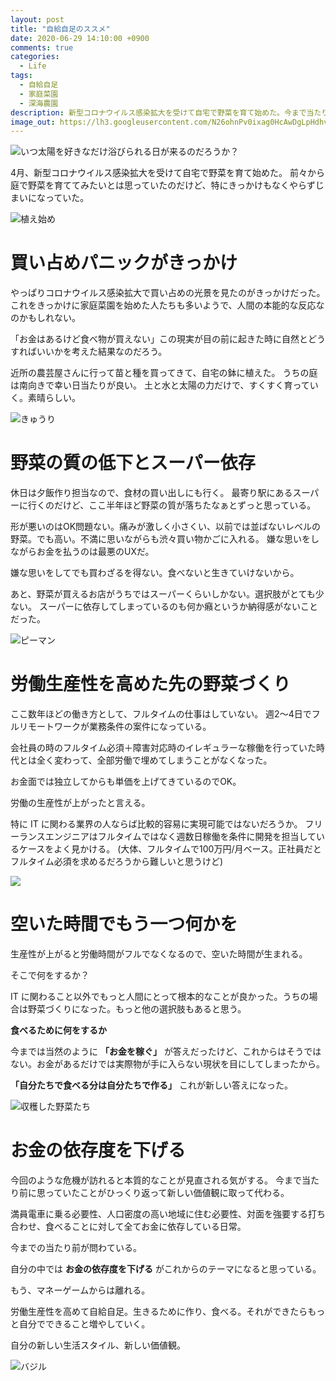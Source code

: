 ```yaml
---
layout: post
title: "自給自足のススメ"
date: 2020-06-29 14:10:00 +0900
comments: true
categories:
  - Life
tags:
  - 自給自足
  - 家庭菜園
  - 深海農園
description: 新型コロナウイルス感染拡大を受けて自宅で野菜を育て始めた。今まで当たり前に思っていたことがひっくり返って新しい価値観に取って代わった。その1つが野菜づくりで自給自足。
image_out: https://lh3.googleusercontent.com/N26ohnPv0ixag0HcAwDgLpHdhvcaZB5dh3aebTe9bTcmBj821w4VYxNPSX132NpCsvC31kAW5fTV5WmlMrl9-PRA-fNKDr25FdoCs_lqDkD51yV1b4C1L1RHM-TNFJav55pcipNHcjc
---
```

![いつ太陽を好きなだけ浴びられる日が来るのだろうか？](https://lh3.googleusercontent.com/N26ohnPv0ixag0HcAwDgLpHdhvcaZB5dh3aebTe9bTcmBj821w4VYxNPSX132NpCsvC31kAW5fTV5WmlMrl9-PRA-fNKDr25FdoCs_lqDkD51yV1b4C1L1RHM-TNFJav55pcipNHcjc=w840)

4月、新型コロナウイルス感染拡大を受けて自宅で野菜を育て始めた。
前々から庭で野菜を育ててみたいとは思っていたのだけど、特にきっかけもなくやらずじまいになっていた。

![植え始め](https://lh3.googleusercontent.com/x8lSq6GZYCFSf3VqTM1lA4iTWE648I_llb-noWne8HGHRrOyukHA39n4X03NsOsGiyTWrF3a0CgOGdPgQQ1IJaaaVsF3PAaTixXLdqzHU1VgToMdBKZD2SPLGYaaL1q40CLiZFJEzuY=w600)

<!-- more -->

# 買い占めパニックがきっかけ

やっぱりコロナウイルス感染拡大で買い占めの光景を見たのがきっかけだった。
これをきっかけに家庭菜園を始めた人たちも多いようで、人間の本能的な反応なのかもしれない。

「お金はあるけど食べ物が買えない」この現実が目の前に起きた時に自然とどうすればいいかを考えた結果なのだろう。

近所の農芸屋さんに行って苗と種を買ってきて、自宅の鉢に植えた。
うちの庭は南向きで幸い日当たりが良い。
土と水と太陽の力だけで、すくすく育っていく。素晴らしい。


![きゅうり](https://lh3.googleusercontent.com/4Yp2gHEgIS1B2S9woqk3Im0xJ0Q3Xkj-WGYFdnY8dK-L2egqRNqFd-dWe-RSOpGmx6JCZqEmrgDN5kF4_YRsxJ49dfu89z--F0qturtvgVrtwcamquxfBc0WWIsWgrUTxmYodIV0qRI=w400)

# 野菜の質の低下とスーパー依存

休日は夕飯作り担当なので、食材の買い出しにも行く。
最寄り駅にあるスーパーに行くのだけど、ここ半年ほど野菜の質が落ちたなぁとずっと思っている。

形が悪いのはOK問題ない。痛みが激しく小さくい、以前では並ばないレベルの野菜。でも高い。不満に思いながらも渋々買い物かごに入れる。
嫌な思いをしながらお金を払うのは最悪のUXだ。

嫌な思いをしてでも買わざるを得ない。食べないと生きていけないから。

あと、野菜が買えるお店がうちではスーパーくらいしかない。選択肢がとても少ない。
スーパーに依存してしまっているのも何か癪というか納得感がないことだった。

![ピーマン](https://lh3.googleusercontent.com/WZd0gZzHoNxAiNSqRWT2OdpiVQDwPg1d-6yaauWvijB4pqoLY1Q3egTl7zYghPlnARKT6LBG1i3cn30GS0eQH03pEBpDj0s7LtkOkucalEcPtmXX58BZuUmBYINmi7i8odb22U28ASM=w600)

# 労働生産性を高めた先の野菜づくり

ここ数年ほどの働き方として、フルタイムの仕事はしていない。
週2〜4日でフルリモートワークが業務条件の案件になっている。

会社員の時のフルタイム必須＋障害対応時のイレギュラーな稼働を行っていた時代とは全く変わって、全部労働で埋めてしまうことがなくなった。

お金面では独立してからも単価を上げてきているのでOK。

労働の生産性が上がったと言える。

特に IT に関わる業界の人ならば比較的容易に実現可能ではないだろうか。
フリーランスエンジニアはフルタイムではなく週数日稼働を条件に開発を担当しているケースをよく見かける。
(大体、フルタイムで100万円/月ベース。正社員だとフルタイム必須を求めるだろうから難しいと思うけど)

![](https://lh3.googleusercontent.com/C43oCrPKgic0ZLHK-EuEI2T48PhBUQ-mrd_FwcB6hWmW21lF8nN5og_-o_I6itxL4WVohfP4PsYMQzmOtu9fPGmsgjrvf6EDz_OIGpFgn8TIQrRcO3seNUuVQgTdkVHIimYFExUr0lg=w600)

# 空いた時間でもう一つ何かを

生産性が上がると労働時間がフルでなくなるので、空いた時間が生まれる。

そこで何をするか？

IT に関わること以外でもっと人間にとって根本的なことが良かった。うちの場合は野菜づくりになった。もっと他の選択肢もあると思う。

**食べるために何をするか**

今までは当然のように **「お金を稼ぐ」** が答えだったけど、これからはそうではない。お金があるだけでは実際物が手に入らない現状を目にしてしまったから。

**「自分たちで食べる分は自分たちで作る」** これが新しい答えになった。

![収穫した野菜たち](https://lh3.googleusercontent.com/eMaAtzTovSx_4YYPLOeSeG_D8CWf1A1xHAuaN_95kdqQDERYJ0d7q1wZ_qCe3m3SPbySi9wN-F_j_VoUBVKVOiGHRjZ3GuP0A4rGmSeOpWa5qzG16To1tM0PdTPubzeLxoKKF1hBhGk=w600)

# お金の依存度を下げる

今回のような危機が訪れると本質的なことが見直される気がする。
今まで当たり前に思っていたことがひっくり返って新しい価値観に取って代わる。

満員電車に乗る必要性、人口密度の高い地域に住む必要性、対面を強要する打ち合わせ、食べることに対して全てお金に依存している日常。

今までの当たり前が問わている。

自分の中では **お金の依存度を下げる** がこれからのテーマになると思っている。

もう、マネーゲームからは離れる。

労働生産性を高めて自給自足。生きるために作り、食べる。それができたらもっと自分でできること増やしていく。

自分の新しい生活スタイル、新しい価値観。

![バジル](https://lh3.googleusercontent.com/IhIf1FZHB5ImCx8oZtpY1uPRGe-7k285vl2Ortn3fN4xfmsQ2Dt6Rm7W2W1mz7PKpCrFuIf_MqCIh3gSj8h9epZj9kT9pT4-7d_RqUeL4eRStTxOJSr2U97-EJfifJSU7mGSInIXNXg=w600)
